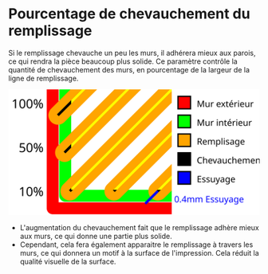 Pourcentage de chevauchement du remplissage
====
Si le remplissage chevauche un peu les murs, il adhérera mieux aux parois, ce qui rendra la pièce beaucoup plus solide. Ce paramètre contrôle la quantité de chevauchement des murs, en pourcentage de la largeur de la ligne de remplissage.

![Une visualisation du chevauchement des remplissages et de la distance d'essuyage](../images/infill_overlap_fr.svg)

* L'augmentation du chevauchement fait que le remplissage adhère mieux aux murs, ce qui donne une partie plus solide.
* Cependant, cela fera également apparaitre le remplissage à travers les murs, ce qui donnera un motif à la surface de l'impression. Cela réduit la qualité visuelle de la surface.
